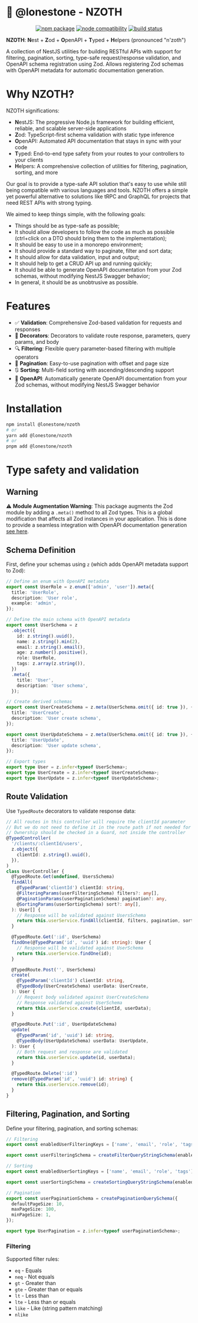 # 🐙 @lonestone - NZOTH

<p align="center">
  <a href="https://npmjs.com/package/@lonestone/nzoth"><img src="https://img.shields.io/npm/v/@lonestone/nzoth.svg" alt="npm package"></a>
  <a href="https://nodejs.org/en/about/previous-releases"><img src="https://img.shields.io/node/v/@lonestone/nzoth.svg" alt="node compatibility"></a>
  <a href="https://github.com/lonestone/nzoth/actions/workflows/ci.yml"><img src="https://github.com/lonestone/nzoth/actions/workflows/ci.yml/badge.svg?branch=main" alt="build status"></a>
</p>

**NZOTH**: **N**est + **Z**od + **O**penAPI + **T**yped + **H**elpers
(pronounced "n'zoth")

A collection of NestJS utilities for building RESTful APIs with support for filtering, pagination, sorting, type-safe request/response validation, and OpenAPI schema registration using Zod. Allows registering Zod schemas with OpenAPI metadata for automatic documentation generation.

# Why NZOTH?

NZOTH significations:

- **N**estJS: The progressive Node.js framework for building efficient, reliable, and scalable server-side applications
- **Z**od: TypeScript-first schema validation with static type inference
- **O**penAPI: Automated API documentation that stays in sync with your code
- **T**yped: End-to-end type safety from your routes to your controllers to your clients
- **H**elpers: A comprehensive collection of utilities for filtering, pagination, sorting, and more

Our goal is to provide a type-safe API solution that's easy to use while still being compatible with various languages and tools. NZOTH offers a simple yet powerful alternative to solutions like tRPC and GraphQL for projects that need REST APIs with strong typing.

We aimed to keep things simple, with the following goals:

- Things should be as type-safe as possible;
- It should allow developers to follow the code as much as possible (ctrl+click on a DTO should bring them to the implementation);
- It should be easy to use in a monorepo environment;
- It should provide a standard way to paginate, filter and sort data;
- It should allow for data validation, input and output;
- It should help to get a CRUD API up and running quickly;
- It should be able to generate OpenAPI documentation from your Zod schemas, without modifying NestJS Swagger behavior;
- In general, it should be as unobtrusive as possible.

# Features

- ✅ **Validation**: Comprehensive Zod-based validation for requests and responses
- 🎯 **Decorators**: Decorators to validate route response, parameters, query params, and body
- 🔍 **Filtering**: Flexible query parameter-based filtering with multiple operators
- 📄 **Pagination**: Easy-to-use pagination with offset and page size
- 🔃 **Sorting**: Multi-field sorting with ascending/descending support
- 📄 **OpenAPI**: Automatically generate OpenAPI documentation from your Zod schemas, without modifying NestJS Swagger behavior

# Installation

```bash
npm install @lonestone/nzoth
# or
yarn add @lonestone/nzoth
# or
pnpm add @lonestone/nzoth
```

# Type safety and validation

## Warning

⚠️ **Module Augmentation Warning**: This package augments the Zod module by adding a `.meta()` method to all Zod types. This is a global modification that affects all Zod instances in your application. This is done to provide a seamless integration with OpenAPI documentation generation [see here](./packages/core/src/server.ts).

## Schema Definition

First, define your schemas using `z` (which adds OpenAPI metadata support to Zod):

```typescript
// Define an enum with OpenAPI metadata
export const UserRole = z.enum(['admin', 'user']).meta({
  title: 'UserRole',
  description: 'User role',
  example: 'admin',
});

// Define the main schema with OpenAPI metadata
export const UserSchema = z
  .object({
    id: z.string().uuid(),
    name: z.string().min(2),
    email: z.string().email(),
    age: z.number().positive(),
    role: UserRole,
    tags: z.array(z.string()),
  })
  .meta({
    title: 'User',
    description: 'User schema',
  });

// Create derived schemas
export const UserCreateSchema = z.meta(UserSchema.omit({ id: true }), {
  title: 'UserCreate',
  description: 'User create schema',
});

export const UserUpdateSchema = z.meta(UserSchema.omit({ id: true }), {
  title: 'UserUpdate',
  description: 'User update schema',
});

// Export types
export type User = z.infer<typeof UserSchema>;
export type UserCreate = z.infer<typeof UserCreateSchema>;
export type UserUpdate = z.infer<typeof UserUpdateSchema>;
```

## Route Validation

Use `TypedRoute` decorators to validate response data:

```typescript
// All routes in this controller will require the clientId parameter
// But we do not need to define it in the route path if not needed for the route logic (See put)
// Ownership should be checked in a Guard, not inside the controller
@TypedController(
  '/clients/:clientId/users',
  z.object({
    clientId: z.string().uuid(),
  }),
)
class UserController {
  @TypedRoute.Get(undefined, UsersSchema)
  findAll(
    @TypedParam('clientId') clientId: string,
    @FilteringParams(userFilteringSchema) filters?: any[],
    @PaginationParams(userPaginationSchema) pagination?: any,
    @SortingParams(userSortingSchema) sort?: any[],
  ): User[] {
    // Response will be validated against UsersSchema
    return this.userService.findAll(clientId, filters, pagination, sort);
  }

  @TypedRoute.Get(':id', UserSchema)
  findOne(@TypedParam('id', 'uuid') id: string): User {
    // Response will be validated against UserSchema
    return this.userService.findOne(id);
  }

  @TypedRoute.Post('', UserSchema)
  create(
    @TypedParam('clientId') clientId: string,
    @TypedBody(UserCreateSchema) userData: UserCreate,
  ): User {
    // Request body validated against UserCreateSchema
    // Response validated against UserSchema
    return this.userService.create(clientId, userData);
  }

  @TypedRoute.Put(':id', UserUpdateSchema)
  update(
    @TypedParam('id', 'uuid') id: string,
    @TypedBody(UserUpdateSchema) userData: UserUpdate,
  ): User {
    // Both request and response are validated
    return this.userService.update(id, userData);
  }

  @TypedRoute.Delete(':id')
  remove(@TypedParam('id', 'uuid') id: string) {
    return this.userService.remove(id);
  }
}
```

## Filtering, Pagination, and Sorting

Define your filtering, pagination, and sorting schemas:

```typescript
// Filtering
export const enabledUserFilteringKeys = ['name', 'email', 'role', 'tags'] as const;

export const userFilteringSchema = createFilterQueryStringSchema(enabledUserFilteringKeys);

// Sorting
export const enabledUserSortingKeys = ['name', 'email', 'role', 'tags'];

export const userSortingSchema = createSortingQueryStringSchema(enabledUserSortingKeys);

// Pagination
export const userPaginationSchema = createPaginationQuerySchema({
  defaultPageSize: 10,
  maxPageSize: 100,
  minPageSize: 1,
});

export type UserPagination = z.infer<typeof userPaginationSchema>;
```

### Filtering

Supported filter rules:

- `eq` - Equals
- `neq` - Not equals
- `gt` - Greater than
- `gte` - Greater than or equals
- `lt` - Less than
- `lte` - Less than or equals
- `like` - Like (string pattern matching)
- `nlike`
